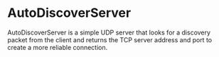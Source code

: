 # AutoDiscoverServer
AutoDiscoverServer is a simple UDP server that looks for a discovery packet from the client and returns the TCP server address and port to create a more reliable connection.

